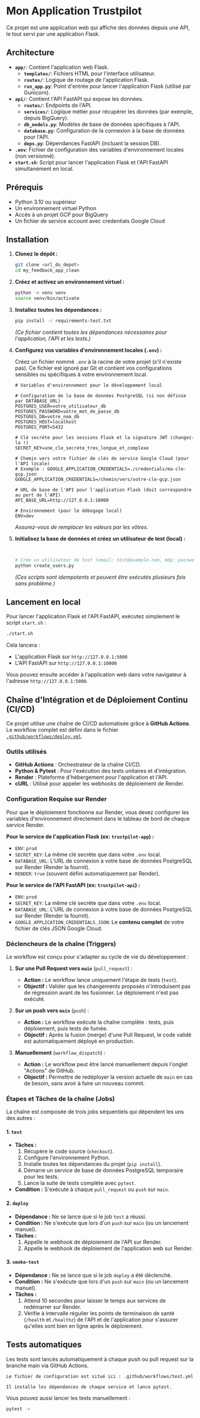 # Mon Application Trustpilot

Ce projet est une application web qui affiche des données depuis une API, le tout servi par une application Flask.

## Architecture

*   **`app/`**: Contient l'application web Flask.
    *   **`templates/`**: Fichiers HTML pour l'interface utilisateur.
    *   **`routes/`**: Logique de routage de l'application Flask.
    *   **`run_app.py`**: Point d'entrée pour lancer l'application Flask (utilisé par Gunicorn).
*   **`api/`**: Contient l'API FastAPI qui expose les données.
    *   **`routes/`**: Endpoints de l'API.
    *   **`services/`**: Logique métier pour récupérer les données (par exemple, depuis BigQuery).
    *   **`db_models.py`**: Modèles de base de données spécifiques à l'API.
    *   **`database.py`**: Configuration de la connexion à la base de données pour l'API.
    *   **`deps.py`**: Dépendances FastAPI (incluant la session DB).
*   **`.env`**: Fichier de configuration des variables d'environnement locales (non versionné).
*   **`start.sh`**: Script pour lancer l'application Flask et l'API FastAPI simultanément en local.

## Prérequis

*   Python 3.10 ou supérieur
*   Un environnement virtuel Python
*   Accès à un projet GCP pour BigQuery
*   Un fichier de service account avec credentials Google Cloud

## Installation

1.  **Clonez le dépôt :**

    ```bash
    git clone <url_du_depot>
    cd my_feedback_app_clean 
    ```

2.  **Créez et activez un environnement virtuel :**

    ```bash
    python -m venv venv
    source venv/bin/activate
    ```

3.  **Installez toutes les dépendances :**

    ```bash
    pip install -r requirements-test.txt
    ```
    *(Ce fichier contient toutes les dépendances nécessaires pour l'application, l'API et les tests.)*

4.  **Configurez vos variables d'environnement locales (`.env`) :**

    Créez un fichier nommé `.env` à la racine de votre projet (s'il n'existe pas). Ce fichier est ignoré par Git et contient vos configurations sensibles ou spécifiques à votre environnement local.

    ```dotenv
    # Variables d'environnement pour le développement local

    # Configuration de la base de données PostgreSQL (si non définie par DATABASE_URL)
    POSTGRES_USER=votre_utilisateur_db
    POSTGRES_PASSWORD=votre_mot_de_passe_db
    POSTGRES_DB=votre_nom_db
    POSTGRES_HOST=localhost
    POSTGRES_PORT=5432

    # Clé secrète pour les sessions Flask et la signature JWT (changez-la !)
    SECRET_KEY=une_cle_secrete_tres_longue_et_complexe

    # Chemin vers votre fichier de clés de service Google Cloud (pour l'API locale)
    # Exemple : GOOGLE_APPLICATION_CREDENTIALS=./credentials/ma-cle-gcp.json
    GOOGLE_APPLICATION_CREDENTIALS=/chemin/vers/votre-cle-gcp.json

    # URL de base de l'API pour l'application Flask (doit correspondre au port de l'API)
    API_BASE_URL=http://127.0.0.1:10000

    # Environnement (pour le débogage local)
    ENV=dev
    ```
    *Assurez-vous de remplacer les valeurs par les vôtres.*

5.  **Initialisez la base de données et créez un utilisateur de test (local) :**

    ```bash
    

    # Crée un utilisateur de test (email: test@example.com, mdp: password)
    python create_users.py
    ```
    *(Ces scripts sont idempotents et peuvent être exécutés plusieurs fois sans problème.)*

## Lancement en local

Pour lancer l'application Flask et l'API FastAPI, exécutez simplement le script `start.sh` :

```bash
./start.sh
```

Cela lancera :
*   L'application Flask sur `http://127.0.0.1:5000`
*   L'API FastAPI sur `http://127.0.0.1:10000`

Vous pouvez ensuite accéder à l'application web dans votre navigateur à l'adresse `http://127.0.0.1:5000`.

## Chaîne d'Intégration et de Déploiement Continu (CI/CD)

Ce projet utilise une chaîne de CI/CD automatisée grâce à **GitHub Actions**. Le workflow complet est défini dans le fichier [`.github/workflows/deploy.yml`](./.github/workflows/deploy.yml).

### Outils utilisés

*   **GitHub Actions** : Orchestrateur de la chaîne CI/CD.
*   **Python & Pytest** : Pour l'exécution des tests unitaires et d'intégration.
*   **Render** : Plateforme d'hébergement pour l'application et l'API.
*   **cURL** : Utilisé pour appeler les webhooks de déploiement de Render.

### Configuration Requise sur Render

Pour que le déploiement fonctionne sur Render, vous devez configurer les variables d'environnement directement dans le tableau de bord de chaque service Render.

**Pour le service de l'application Flask (ex: `trustpilot-app`) :**

*   `ENV`: `prod`
*   `SECRET_KEY`: La même clé secrète que dans votre `.env` local.
*   `DATABASE_URL`: L'URL de connexion à votre base de données PostgreSQL sur Render (Render la fournit).
*   `RENDER`: `true` (souvent défini automatiquement par Render).

**Pour le service de l'API FastAPI (ex: `trustpilot-api`) :**

*   `ENV`: `prod`
*   `SECRET_KEY`: La même clé secrète que dans votre `.env` local.
*   `DATABASE_URL`: L'URL de connexion à votre base de données PostgreSQL sur Render (Render la fournit).
*   `GOOGLE_APPLICATION_CREDENTIALS_JSON`: Le **contenu complet** de votre fichier de clés JSON Google Cloud.

### Déclencheurs de la chaîne (Triggers)

Le workflow est conçu pour s'adapter au cycle de vie du développement :

1.  **Sur une Pull Request vers `main`** (`pull_request`) :
    *   **Action :** Le workflow lance uniquement l'étape de tests (`test`).
    *   **Objectif :** Valider que les changements proposés n'introduisent pas de régression avant de les fusionner. Le déploiement n'est pas exécuté.

2.  **Sur un push vers `main`** (`push`) :
    *   **Action :** Le workflow exécute la chaîne complète : tests, puis déploiement, puis tests de fumée.
    *   **Objectif :** Après la fusion (merge) d'une Pull Request, le code validé est automatiquement déployé en production.

3.  **Manuellement** (`workflow_dispatch`) :
    *   **Action :** Le workflow peut être lancé manuellement depuis l'onglet "Actions" de GitHub.
    *   **Objectif :** Permettre de redéployer la version actuelle de `main` en cas de besoin, sans avoir à faire un nouveau commit.

### Étapes et Tâches de la chaîne (Jobs)

La chaîne est composée de trois jobs séquentiels qui dépendent les uns des autres :

#### 1. `test`
*   **Tâches :**
    1.  Récupère le code source (`checkout`).
    2.  Configure l'environnement Python.
    3.  Installe toutes les dépendances du projet (`pip install`).
    4.  Démarre un service de base de données PostgreSQL temporaire pour les tests.
    5.  Lance la suite de tests complète avec `pytest`.
*   **Condition :** S'exécute à chaque `pull_request` ou `push` sur `main`.

#### 2. `deploy`
*   **Dépendance :** Ne se lance que si le job `test` a réussi.
*   **Condition :** Ne s'exécute que lors d'un `push` sur `main` (ou un lancement manuel).
*   **Tâches :**
    1.  Appelle le webhook de déploiement de l'API sur Render.
    2.  Appelle le webhook de déploiement de l'application web sur Render.

#### 3. `smoke-test`
*   **Dépendance :** Ne se lance que si le job `deploy` a été déclenché.
*   **Condition :** Ne s'exécute que lors d'un `push` sur `main` (ou un lancement manuel).
*   **Tâches :**
    1.  Attend 10 secondes pour laisser le temps aux services de redémarrer sur Render.
    2.  Vérifie à intervalle régulier les points de terminaison de santé (`/health` et `/healthz`) de l'API et de l'application pour s'assurer qu'elles sont bien en ligne après le déploiement.

## Tests automatiques

Les tests sont lancés automatiquement à chaque push ou pull request sur la branche main via GitHub Actions.

    Le fichier de configuration est situé ici : .github/workflows/test.yml

    Il installe les dépendances de chaque service et lance pytest.

Vous pouvez aussi lancer les tests manuellement :

```bash
pytest -v
```
